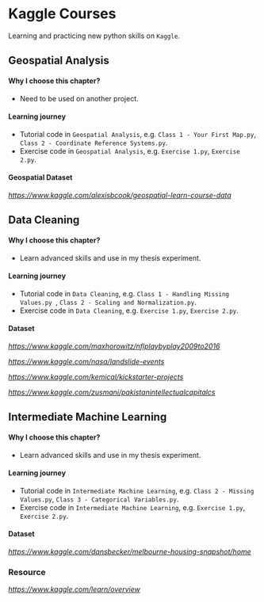 # Kaggle Courses
  Learning and practicing new python skills on `Kaggle`.

## Geospatial Analysis
  
  #### Why I choose this chapter?
   - Need to be used on another project.

  #### Learning journey
  
   - Tutorial code in `Geospatial Analysis`, e.g. `Class 1 - Your First Map.py`, `Class 2 - Coordinate Reference Systems.py`.
   - Exercise code in `Geospatial Analysis`, e.g. `Exercise 1.py`, `Exercise 2.py`.
   
  #### Geospatial Dataset
  
   _https://www.kaggle.com/alexisbcook/geospatial-learn-course-data_

## Data Cleaning

  #### Why I choose this chapter?
   - Learn advanced skills and use in my thesis experiment.
  
  #### Learning journey
  
  - Tutorial code in `Data Cleaning`, e.g. `Class 1 - Handling Missing Values.py `, `Class 2 - Scaling and Normalization.py`.
  - Exercise code in `Data Cleaning`, e.g. `Exercise 1.py`, `Exercise 2.py`.
  
  #### Dataset
  _https://www.kaggle.com/maxhorowitz/nflplaybyplay2009to2016_
  
  _https://www.kaggle.com/nasa/landslide-events_
  
  _https://www.kaggle.com/kemical/kickstarter-projects_
  
  _https://www.kaggle.com/zusmani/pakistanintellectualcapitalcs_

## Intermediate Machine Learning

  #### Why I choose this chapter?
   - Learn advanced skills and use in my thesis experiment.
  
  #### Learning journey
  
  - Tutorial code in `Intermediate Machine Learning`, e.g. `Class 2 - Missing Values.py`, `Class 3 - Categorical Variables.py`.
  - Exercise code in `Intermediate Machine Learning`, e.g. `Exercise 1.py`, `Exercise 2.py`.
  
  #### Dataset
  _https://www.kaggle.com/dansbecker/melbourne-housing-snapshot/home_

### Resource
_https://www.kaggle.com/learn/overview_
